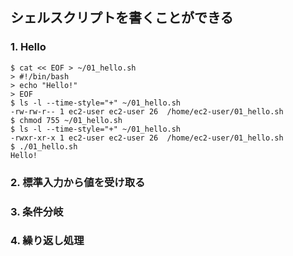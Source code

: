 ## シェルスクリプトを書くことができる

### 1. Hello
```console
$ cat << EOF > ~/01_hello.sh
> #!/bin/bash
> echo "Hello!"
> EOF
$ ls -l --time-style="+" ~/01_hello.sh
-rw-rw-r-- 1 ec2-user ec2-user 26  /home/ec2-user/01_hello.sh
$ chmod 755 ~/01_hello.sh
$ ls -l --time-style="+" ~/01_hello.sh
-rwxr-xr-x 1 ec2-user ec2-user 26  /home/ec2-user/01_hello.sh
$ ./01_hello.sh
Hello!
```

### 2. 標準入力から値を受け取る

### 3. 条件分岐

### 4. 繰り返し処理
